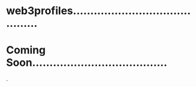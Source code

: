# web3profiles...........................................
# Coming Soon.......................................
.
